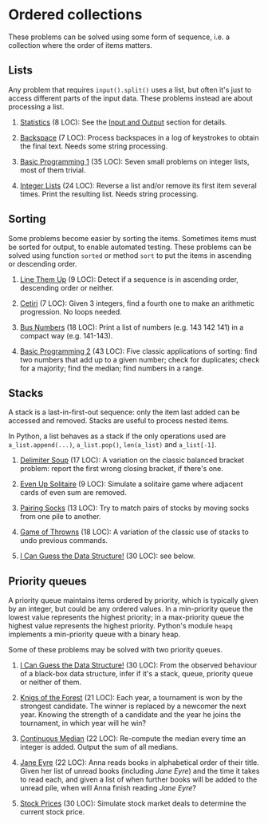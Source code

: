 # Ordered collections

These problems can be solved using some form of sequence,
i.e. a collection where the order of items matters.

## Lists

Any problem that requires `input().split()` uses a list, but often
it's just to access different parts of the input data.
These problems instead are about processing a list.

1. [Statistics](https://open.kattis.com/problems/statistics) (8 LOC):
   See the [Input and Output](input.md) section for details.

1. [Backspace](https://open.kattis.com/problems/backspace) (7 LOC):
   Process backspaces in a log of keystrokes to obtain the final text.
   Needs some string processing.

1. [Basic Programming 1](https://open.kattis.com/problems/basicprogramming1)
   (35 LOC): Seven small problems on integer lists, most of them trivial.

1. [Integer Lists](https://open.kattis.com/problems/integerlists) (24 LOC):
   Reverse a list and/or remove its first item several times.
   Print the resulting list. Needs string processing.

## Sorting

Some problems become easier by sorting the items.
Sometimes items must be sorted for output, to enable automated testing.
These problems can be solved using function `sorted` or method `sort` to put
the items in ascending or descending order.

1. [Line Them Up](https://open.kattis.com/problems/lineup) (9 LOC):
   Detect if a sequence is in ascending order, descending order or neither.

1. [Cetiri](https://open.kattis.com/problems/cetiri) (7 LOC):
   Given 3 integers, find a fourth one to make an arithmetic progression.
   No loops needed.

1. [Bus Numbers](https://open.kattis.com/problems/busnumbers) (18 LOC):
   Print a list of numbers (e.g. 143 142 141) in a compact way (e.g. 141-143).

1. [Basic Programming 2](https://open.kattis.com/problems/basicprogramming2)
   (43 LOC): Five classic applications of sorting:
   find two numbers that add up to a given number; check for duplicates;
   check for a majority; find the median; find numbers in a range.

## Stacks

A stack is a last-in-first-out sequence:
only the item last added can be accessed and removed.
Stacks are useful to process nested items.

In Python, a list behaves as a stack if the only operations used are
`a_list.append(...)`, `a_list.pop()`, `len(a_list)` and `a_list[-1]`.

1. [Delimiter Soup](https://open.kattis.com/problems/delimitersoup) (17 LOC):
   A variation on the classic balanced bracket problem:
   report the first wrong closing bracket, if there's one.

1. [Even Up Solitaire](https://open.kattis.com/problems/evenup) (9 LOC):
   Simulate a solitaire game where adjacent cards of even sum are removed.

1. [Pairing Socks](https://open.kattis.com/problems/pairingsocks) (13 LOC):
   Try to match pairs of stocks by moving socks from one pile to another.

1. [Game of Throwns](https://open.kattis.com/problems/throwns) (18 LOC):
   A variation of the classic use of stacks to undo previous commands.

1. [I Can Guess the Data Structure!](https://open.kattis.com/problems/guessthedatastructure) (30 LOC): see below.

## Priority queues

A priority queue maintains items ordered by priority, which is typically given
by an integer, but could be any ordered values.
In a min-priority queue the lowest value represents the highest priority;
in a max-priority queue the highest value represents the highest priority.
Python's module `heapq` implements a min-priority queue with a binary heap.

Some of these problems may be solved with two priority queues.

1. [I Can Guess the Data Structure!](https://open.kattis.com/problems/guessthedatastructure) (30 LOC):
   From the observed behaviour of a black-box data structure, infer if
   it's a stack, queue, priority queue or neither of them.

1. [Knigs of the Forest](https://open.kattis.com/problems/knigsoftheforest)
   (21 LOC): Each year, a tournament is won by the strongest candidate.
   The winner is replaced by a newcomer the next year. Knowing the strength of
   a candidate and the year he joins the tournament, in which year will he win?

1. [Continuous Median](https://open.kattis.com/problems/continuousmedian)
   (22 LOC): Re-compute the median every time an integer is added.
   Output the sum of all medians.

1. [Jane Eyre](https://open.kattis.com/problems/janeeyre) (22 LOC):
   Anna reads books in alphabetical order of their title. Given her list of
   unread books (including _Jane Eyre_) and the time it takes to read each,
   and given a list of when further books will be added to the unread pile,
   when will Anna finish reading _Jane Eyre_?

1. [Stock Prices](https://open.kattis.com/problems/stockprices) (30 LOC):
   Simulate stock market deals to determine the current stock price.
